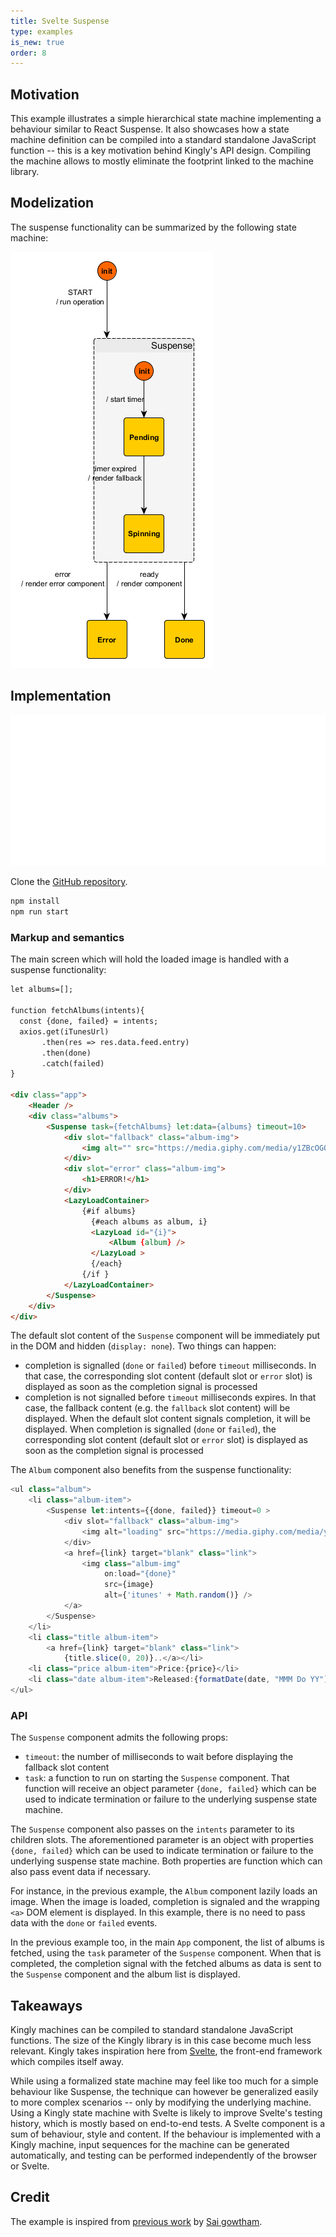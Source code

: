 ```yaml
---
title: Svelte Suspense
type: examples
is_new: true
order: 8
---
```


## Motivation
This example illustrates a simple hierarchical state machine implementing a behaviour similar to React Suspense. It also showcases how a state machine definition can be compiled into a standard standalone JavaScript function -- this is a key motivation behind Kingly's API design. Compiling the machine allows to mostly eliminate the footprint linked to the machine library.

## Modelization 
The suspense functionality can be summarized by the following state machine:

![suspense finite state machine](../../graphs/suspense%20machine.png)

## Implementation
![suspense demo](../../images/suspense/suspense%20demo.gif)

Clone the [GitHub repository](https://github.com/brucou/svelte-suspense-app). 

```bash
npm install
npm run start
```

### Markup and semantics
The main screen which will hold the loaded image is handled with a suspense functionality:

````html
let albums=[];

function fetchAlbums(intents){
  const {done, failed} = intents;
  axios.get(iTunesUrl)
       .then(res => res.data.feed.entry)
       .then(done)
       .catch(failed)
}
 
<div class="app">
    <Header />
    <div class="albums">
        <Suspense task={fetchAlbums} let:data={albums} timeout=10>
            <div slot="fallback" class="album-img">
                <img alt="" src="https://media.giphy.com/media/y1ZBcOGOOtlpC/200.gif" />
            </div>
            <div slot="error" class="album-img">
                <h1>ERROR!</h1>
            </div>
            <LazyLoadContainer>
                {#if albums}
                  {#each albums as album, i}
                  <LazyLoad id="{i}">
                      <Album {album} />
                  </LazyLoad >
                  {/each}
                {/if }
            </LazyLoadContainer>
        </Suspense>
    </div>
</div>

````

The default slot content of the `Suspense` component will be immediately put in the DOM and hidden (`display: none`). Two things can happen:

- completion is signalled (`done` or `failed`) before `timeout` milliseconds. In that case, the corresponding slot content (default slot or `error` slot) is displayed as soon as the completion signal is processed
- completion is not signalled before `timeout` milliseconds expires. In that case, the fallback content (e.g. the `fallback` slot content) will be displayed. When the default slot content signals completion, it will be displayed. When completion is signalled (`done` or `failed`), the corresponding slot content (default slot or `error` slot) is displayed as soon as the completion signal is processed
 
The `Album` component also benefits from the suspense functionality:

```javascript
<ul class="album">
    <li class="album-item">
        <Suspense let:intents={{done, failed}} timeout=0 >
            <div slot="fallback" class="album-img">
                <img alt="loading" src="https://media.giphy.com/media/y1ZBcOGOOtlpC/200.gif" />
            </div>
            <a href={link} target="blank" class="link">
                <img class="album-img"
                     on:load="{done}"
                     src={image}
                     alt={'itunes' + Math.random()} />
            </a>
        </Suspense>
    </li>
    <li class="title album-item">
        <a href={link} target="blank" class="link">
            {title.slice(0, 20)}..</a></li>
    <li class="price album-item">Price:{price}</li>
    <li class="date album-item">Released:{formatDate(date, "MMM Do YY")}</li>
</ul>
```

### API
The `Suspense` component admits the following props:
- `timeout`: the number of milliseconds to wait before displaying the fallback slot content
- `task`: a function to run on starting the `Suspense` component. That function will receive an object parameter `{done, failed}` which can be used to indicate termination or failure to the underlying suspense state machine. 

The `Suspense` component also passes on the `intents` parameter to its children slots. The aforementioned parameter is an object with properties `{done, failed}` which can be used to indicate termination or failure to the underlying suspense state machine. Both properties are function which can also pass event data if necessary.  

For instance, in the previous example, the `Album` component lazily loads an image. When the image is loaded, completion is signaled and the wrapping `<a>` DOM element is displayed. In this example, there is no need to pass data with the `done` or `failed` events. 

In the previous example too, in the main `App` component, the list of albums is fetched, using the `task` parameter of the `Suspense` component. When that is completed, the completion signal with the fetched albums as data is sent to the `Suspense` component and the album list is displayed. 

## Takeaways
Kingly machines can be compiled to standard standalone JavaScript functions. The size of the Kingly library is in this case become much less relevant. Kingly takes inspiration here from [Svelte](https://svelte.dev/), the front-end framework which compiles itself away.

While using a formalized state machine may feel like too much for a simple behaviour like Suspense, the technique can however be generalized easily to more complex scenarios -- only by modifying the underlying machine. Using a Kingly state machine with Svelte is likely to improve Svelte's testing history, which is mostly based on end-to-end tests. A Svelte component is a sum of behaviour, style and content. If the behaviour is implemented with a Kingly machine, input sequences for the machine can be generated automatically, and testing can be performed independently of the browser or Svelte. 
 
## Credit
The example is inspired from [previous work](https://reactgo.com/tutorial-reactlazy-react-suspense/) by [Sai gowtham](https://twitter.com/saigowthamr).
